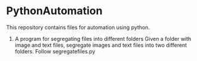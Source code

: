 # PythonAutomation
This repository contains files for automation using python. 
1. A program for segregating files into different folders
   Given a folder with image and text files, segregate images and text files into two different folders.
   Follow segregatefiles.py
